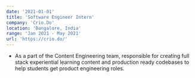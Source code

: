 ```yaml
---
date: '2021-01-01'
title: 'Software Engineer Intern'
company: 'Crio.Do'
location: 'Bangalore, India'
range: 'Jan 2021 - May 2021'
url: 'https://crio.do/'
---
```


- As a part of the Content Engineering team, responsible for creating full stack experiential learning content and production ready codebases to help students get product engineering roles.
